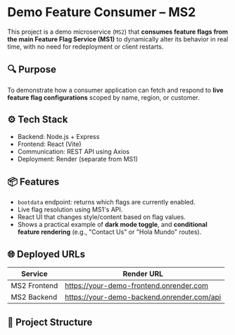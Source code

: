 # Demo Feature Consumer – MS2

This project is a demo microservice (`MS2`) that **consumes feature flags from the main Feature Flag Service (MS1)** to dynamically alter its behavior in real time, with no need for redeployment or client restarts.

## 🔍 Purpose

To demonstrate how a consumer application can fetch and respond to **live feature flag configurations** scoped by name, region, or customer.

## ⚙️ Tech Stack

- Backend: Node.js + Express
- Frontend: React (Vite)
- Communication: REST API using Axios
- Deployment: Render (separate from MS1)

## 📦 Features

- `bootdata` endpoint: returns which flags are currently enabled.
- Live flag resolution using MS1's API.
- React UI that changes style/content based on flag values.
- Shows a practical example of **dark mode toggle**, and **conditional feature rendering** (e.g., "Contact Us" or "Hola Mundo" routes).

## 🌐 Deployed URLs

| Service      | Render URL                                 |
| ------------ | ------------------------------------------ |
| MS2 Frontend | https://your-demo-frontend.onrender.com    |
| MS2 Backend  | https://your-demo-backend.onrender.com/api |

## 📁 Project Structure
